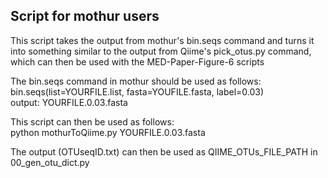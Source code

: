 ## Script for mothur users

This script takes the output from mothur's bin.seqs command and turns it into something similar to the output from Qiime's pick_otus.py command, which can then be used with the MED-Paper-Figure-6 scripts

The bin.seqs command in mothur should be used as follows:
bin.seqs(list=YOURFILE.list, fasta=YOUFILE.fasta, label=0.03)  
output: YOURFILE.0.03.fasta

This script can then be used as follows:  
python mothurToQiime.py YOURFILE.0.03.fasta

The output (OTUseqID.txt) can then be used as QIIME_OTUs_FILE_PATH in 00_gen_otu_dict.py
